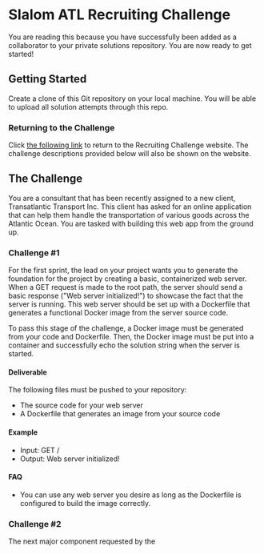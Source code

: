 # Slalom ATL Recruiting Challenge
You are reading this because you have successfully been added as a collaborator to your private solutions repository.
 You are now ready to get started!

## Getting Started
Create a clone of this Git repository on your local machine. You will be able to upload all solution attempts through
 this repo.

### Returning to the Challenge
Click [the following link](https://astral-subject-238413.appspot.com/) to return to the Recruiting 
Challenge website. The challenge descriptions provided below will also be shown on the website.

## The Challenge
You are a consultant that has been recently assigned to a new client, Transatlantic Transport Inc. This client has asked
 for an online application that can help them handle the transportation of various goods across the Atlantic Ocean. 
 You are tasked with building this web app from the ground up.
 
### Challenge #1
For the first sprint, the lead on your project wants you to generate the foundation for the project
 by creating a basic, containerized web server. When a GET request is made to the root path, the server should send a
 basic response ("Web server initialized!") to showcase the fact that the server is running. This web server should 
 be set up with a Dockerfile that generates a functional Docker image from the server source code.
  
To pass this stage of the challenge, a Docker image must be generated from your code and Dockerfile. Then, the Docker
 image must be put into a container and successfully echo the solution string when the server is started.

#### Deliverable
The following files must be pushed to your repository:
 * The source code for your web server 
 * A Dockerfile that generates an image from your source code
#### Example
 * Input: GET /
 * Output: Web server initialized!
#### FAQ
 * You can use any web server you desire as long as the Dockerfile is configured to build the image 
 correctly.

### Challenge #2
The next major component requested by the 